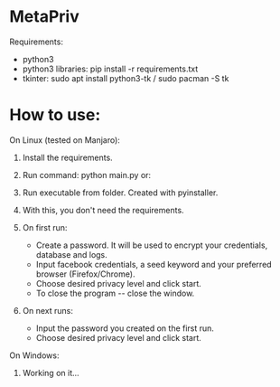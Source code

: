 # MetaPriv
Requirements:
- python3
- python3 libraries: pip install -r requirements.txt
- tkinter: sudo apt install python3-tk / sudo pacman -S tk

# How to use:
On Linux (tested on Manjaro):
1. Install the requirements.
2. Run command: python main.py
or:
1. Run executable from folder. Created with pyinstaller.
2. With this, you don't need the requirements.

3. On first run: 
	- Create a password. It will be used to encrypt your credentials, database and logs.
	- Input facebook credentials, a seed keyword and your preferred browser (Firefox/Chrome).
	- Choose desired privacy level and click start.
	- To close the program -- close the window.
4. On next runs:
	- Input the password you created on the first run.
	- Choose desired privacy level and click start.

On Windows:
1. Working on it...